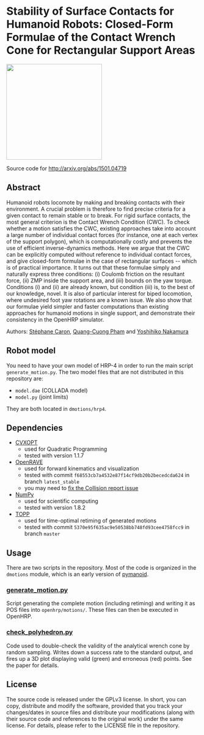 # Stability of Surface Contacts for Humanoid Robots: Closed-Form Formulae of the Contact Wrench Cone for Rectangular Support Areas

<img src="https://raw.githubusercontent.com/stephane-caron/icra-2015/master/.illustration.png" height="250" />

Source code for http://arxiv.org/abs/1501.04719

## Abstract

Humanoid robots locomote by making and breaking contacts with their
environment. A crucial problem is therefore to find precise criteria for
a given contact to remain stable or to break. For rigid surface contacts, the
most general criterion is the Contact Wrench Condition (CWC). To check whether
a motion satisfies the CWC, existing approaches take into account a large
number of individual contact forces (for instance, one at each vertex of the
support polygon), which is computationally costly and prevents the use of
efficient inverse-dynamics methods. Here we argue that the CWC can be
explicitly computed without reference to individual contact forces, and give
closed-form formulae in the case of rectangular surfaces -- which is of
practical importance. It turns out that these formulae simply and naturally
express three conditions: (i) Coulomb friction on the resultant force, (ii) ZMP
inside the support area, and (iii) bounds on the yaw torque. Conditions (i) and
(ii) are already known, but condition (iii) is, to the best of our knowledge,
novel. It is also of particular interest for biped locomotion, where undesired
foot yaw rotations are a known issue. We also show that our formulae yield
simpler and faster computations than existing approaches for humanoid motions
in single support, and demonstrate their consistency in the OpenHRP simulator. 

Authors:
[Stéphane Caron](https://scaron.info),
[Quang-Cuong Pham](https://www.normalesup.org/~pham/) and
[Yoshihiko Nakamura](http://www.ynl.t.u-tokyo.ac.jp/)

## Robot model

You need to have your own model of HRP-4 in order to run the main script
`generate_motion.py`. The two model files that are not distributed in this
repository are: 

- `model.dae` (COLLADA model) 
- `model.py` (joint limits)

They are both located in `dmotions/hrp4`.

## Dependencies

- [CVXOPT](http://cvxopt.org/)
  - used for Quadratic Programming
  - tested with version 1.1.7
- [OpenRAVE](https://github.com/rdiankov/openrave)
  - used for forward kinematics and visualization
  - tested with commit `f68553cb7a4532e87f14cf9db20b2becedcda624` in branch
    `latest_stable`
  - you may need to [fix the Collision report issue](https://github.com/rdiankov/openrave/issues/333#issuecomment-72191884)
- [NumPy](http://www.numpy.org/)
  - used for scientific computing
  - tested with version 1.8.2
- [TOPP](https://github.com/quangounet/TOPP)
  - used for time-optimal retiming of generated motions
  - tested with commit `5370e95f635ac9e50538bb748fd93cee4758fcc9` in branch
    `master`

## Usage

There are two scripts in the repository. Most of the code is organized in the
`dmotions` module, which is an early version of
[pymanoid](https://github.com/stephane-caron/pymanoid).

### [generate\_motion.py](https://github.com/stephane-caron/icra-2015/blob/master/generate_motion.py)

Script generating the complete motion (including retiming) and writing it as
POS files into `openhrp/motions/`. These files can then be executed in OpenHRP.

### [check\_polyhedron.py](https://github.com/stephane-caron/icra-2015/blob/master/check_polyhedron.py)

Code used to double-check the validity of the analytical wrench cone by random
sampling. Writes down a success rate to the standard output, and fires up a 3D
plot displaying valid (green) and erroneous (red) points. See the paper for
details.

## License

The source code is released under the GPLv3 license. In short, you can copy,
distribute and modify the software, provided that you track your changes/dates
in source files and distribute your modifications (along with their source code
and references to the original work) under the same license. For details,
please refer to the LICENSE file in the repository.

